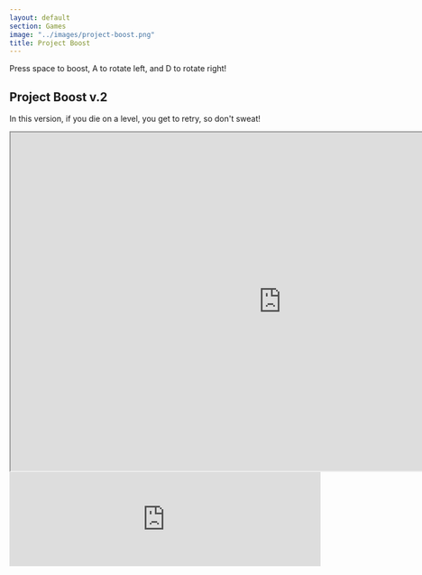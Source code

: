 ```yaml
---
layout: default
section: Games
image: "../images/project-boost.png"
title: Project Boost
---
```

Press space to boost, A to rotate left, and D to rotate right!
## Project Boost v.2
In this version, if you die on a level, you get to retry, so don't sweat!<br>
<iframe src="https://i.simmer.io/@dantheking/project-boost-v-2" style="width:960px;height:600px"></iframe>
<iframe src="https://itch.io/embed/732813" height="167" width="552" frameborder="0"><a href="https://dantheking.itch.io/project-boost-v-2">Project Boost v.2 by dantheking</a></iframe><br>

